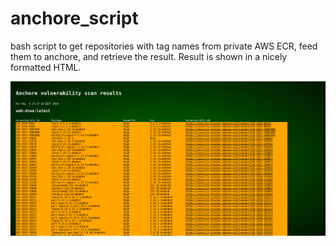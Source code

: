 # anchore_script

bash script to get repositories with tag names from private AWS ECR, feed them to anchore, and retrieve the result. Result is shown in a nicely formatted HTML.

![Screenshot](https://github.com/akerge/anchore_script/raw/master/img/anch_script.png "Screenshot")
